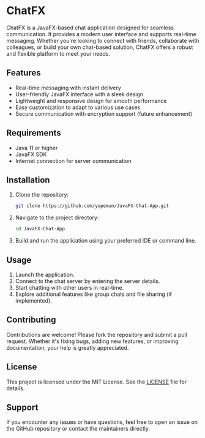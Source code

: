 # ChatFX

ChatFX is a JavaFX-based chat application designed for seamless communication. It provides a modern user interface and supports real-time messaging. Whether you're looking to connect with friends, collaborate with colleagues, or build your own chat-based solution, ChatFX offers a robust and flexible platform to meet your needs.

## Features

- Real-time messaging with instant delivery
- User-friendly JavaFX interface with a sleek design
- Lightweight and responsive design for smooth performance
- Easy customization to adapt to various use cases
- Secure communication with encryption support (future enhancement)

## Requirements

- Java 11 or higher
- JavaFX SDK
- Internet connection for server communication

## Installation

1. Clone the repository:
    ```bash
    git clone https://github.com/yopeman/JavaFX-Chat-App.git
    ```
2. Navigate to the project directory:
    ```bash
    cd JavaFX-Chat-App
    ```
3. Build and run the application using your preferred IDE or command line.

## Usage

1. Launch the application.
2. Connect to the chat server by entering the server details.
3. Start chatting with other users in real-time.
4. Explore additional features like group chats and file sharing (if implemented).

## Contributing

Contributions are welcome! Please fork the repository and submit a pull request. Whether it's fixing bugs, adding new features, or improving documentation, your help is greatly appreciated.

## License

This project is licensed under the MIT License. See the [LICENSE](LICENSE) file for details.

## Support

If you encounter any issues or have questions, feel free to open an issue on the GitHub repository or contact the maintainers directly.